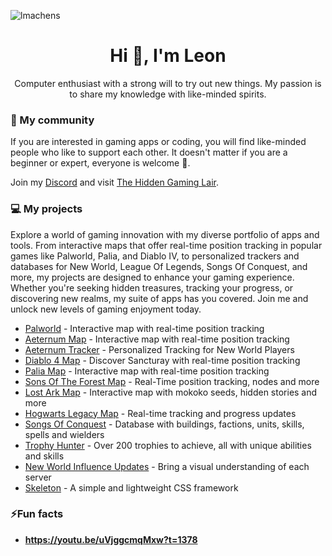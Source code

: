 <p align="left"> <img src="https://komarev.com/ghpvc/?username=lmachens&label=Profile%20views&color=0e75b6&style=flat" alt="lmachens" /> </p>

<h1 align="center">Hi 👋, I'm Leon</h1>
<p align="center">Computer enthusiast with a strong will to try out new things. My passion is to share my knowledge with like-minded spirits.</p>

<h3>💬 My community</h3>

If you are interested in gaming apps or coding, you will find like-minded people who like to support each other. It doesn't matter if you are a beginner or expert, everyone is welcome 🤘.

Join my [Discord](https://discord.gg/thgl) and visit [The Hidden Gaming Lair](https://www.th.gl).

<h3>💻 My projects</h3>

Explore a world of gaming innovation with my diverse portfolio of apps and tools. From interactive maps that offer real-time position tracking in popular games like Palworld, Palia, and Diablo IV, to personalized trackers and databases for New World, League Of Legends, Songs Of Conquest, and more, my projects are designed to enhance your gaming experience. Whether you're seeking hidden treasures, tracking your progress, or discovering new realms, my suite of apps has you covered. Join me and unlock new levels of gaming enjoyment today.

- [Palworld](https://palworld.th.gl) - Interactive map with real-time position tracking
- [Aeternum Map](https://aeternum-map.th.gl) - Interactive map with real-time position tracking
- [Aeternum Tracker](https://aeternum-tracker.th.gl) - Personalized Tracking for New World Players
- [Diablo 4 Map](https://diablo4.th.gl) - Discover Sancturay with real-time position tracking
- [Palia Map](https://palia.th.gl) - Interactive map with real-time position tracking
- [Sons Of The Forest Map](https://sotf.th.gl) - Real-Time position tracking, nodes and more
- [Lost Ark Map](https://arkesia.th.gl) - Interactive map with mokoko seeds, hidden stories and more
- [Hogwarts Legacy Map](https://hogwarts.th.gl) - Real-time tracking and progress updates
- [Songs Of Conquest](https://soc.th.gl) - Database with buildings, factions, units, skills, spells and wielders
- [Trophy Hunter](https://lol.th.gl) - Over 200 trophies to achieve, all with unique abilities and skills
- [New World Influence Updates](https://influence.th.gl/) - Bring a visual understanding of each server
- [Skeleton](https://github.com/lmachens/skeleton) - A simple and lightweight CSS framework

<h3>⚡Fun facts</h3>

- **https://youtu.be/uVjggcmqMxw?t=1378**
